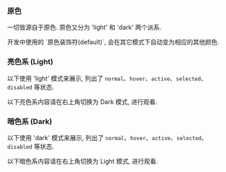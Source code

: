 
### 原色

一切皆源自于原色. 原色又分为 'light' 和 'dark' 两个派系.

<ot-notice>
开发中使用的 `原色装饰符(default)`, 会在其它模式下自动变为相应的其他颜色.
</ot-notice>

### 亮色系 (Light)

以下使用 'light' 模式来展示, 列出了 `normal`、`hover`、`active`、`selected`、`disabled` 等状态.

<ot-notice color="info">
以下亮色系内容请在右上角切换为 Dark 模式, 进行观看.
</ot-notice>

<ot-row-group>
    <ot-color-card :value="{
            'ot-color-light-background': true,
            'ot-color-light-font': true,
            'ot': true,
        }"
        name="Light Background" white-array black-array round>
    </ot-color-card>
    <ot-color-card :value="{
            'ot-color-light-background-normal': true,
            'ot-color-light-font': true,
            'ot': true,
        }"
        name="Light Background Normal" white-array black-array round>
    </ot-color-card>
    <ot-color-card :value="{
            'ot-color-light-background-hover': true,
            'ot-color-light-font': true,
            'ot': true,
        }"
        name="Light Background Hover" white-array black-array round>
    </ot-color-card>
    <ot-color-card :value="{
            'ot-color-light-background-active': true,
            'ot-color-light-font': true,
            'ot': true,
        }"
        name="Light Background Active" white-array black-array round>
    </ot-color-card>
    <ot-color-card :value="{
            'ot-color-light-background-selected': true,
            'ot': true,
            'ot-color-selected': true,
        }"
        name="Light Background Selected" white-array black-array round>
    </ot-color-card>
    <ot-color-card :value="{
            'ot-color-light-background-disabled': true,
            'ot-color-light-font': true,
            'ot': true,
            'disabled': true,
        }"
        name="Light Background Disabled" white-array black-array round>
    </ot-color-card>
</ot-row-group>



### 暗色系 (Dark)

以下使用 'dark' 模式来展示, 列出了 `normal`、`hover`、`active`、`selected`、`disabled` 等状态.

<ot-notice color="info">
以下暗色系内容请在右上角切换为 Light 模式, 进行观看.
</ot-notice>

<ot-row-group>
    <ot-color-card :value="{
            'ot-color-dark-background': true,
            'ot-color-dark-font': true,
            'ot': true,
        }"
        name="Dark Background" white-array black-array round>
    </ot-color-card>
    <ot-color-card :value="{
            'ot-color-dark-background-normal': true,
            'ot-color-dark-font': true,
            'ot': true,
        }"
        name="Dark Background Normal" white-array black-array round>
    </ot-color-card>
    <ot-color-card :value="{
            'ot-color-dark-background-hover': true,
            'ot-color-dark-font': true,
            'ot': true,
        }"
        name="Dark Background Hover" white-array black-array round>
    </ot-color-card>
    <ot-color-card :value="{
            'ot-color-dark-background-active': true,
            'ot-color-dark-font': true,
            'ot': true,
        }"
        name="Dark Background Active" white-array black-array round>
    </ot-color-card>
    <ot-color-card :value="{
            'ot-color-dark-background-selected': true,
            'ot': true,
            'ot-color-selected': true,
        }"
        name="Dark Background Selected" white-array black-array round>
    </ot-color-card>
    <ot-color-card :value="{
            'ot-color-dark-background-disabled': true,
            'ot-color-dark-font': true,
            'ot': true,
            'disabled': true,
        }"
        name="Dark Background Disabled" white-array black-array round>
    </ot-color-card>
</ot-row-group>

